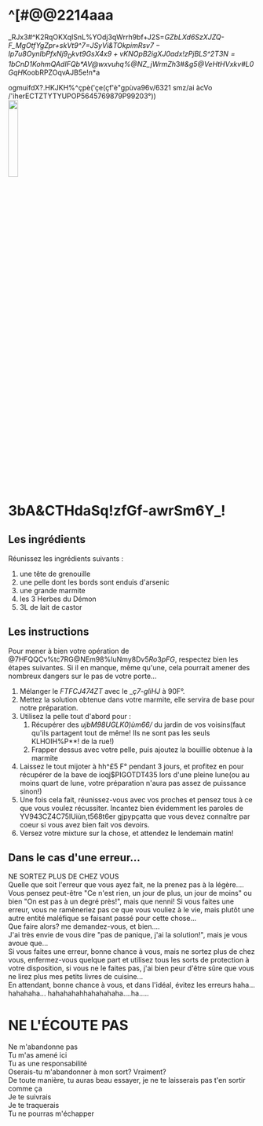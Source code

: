 # ^[#@@2214aaa

_RJx3#^K2RqOKXqISnL%YOdj3qWrrh9bf+J2S=*GZbLXd6SzXJZQ-F_MgOtfYgZpr+skVt9^*7=JSyVi&TOkp$imRsv7-Ip7%GjWoK0v6YW%+#dK@R7cCitw4XV4mI00*pTKhAB#gpxO0tFt_QoV8wotKbNV-bUHagme1Gh51q_bHt_LdXwG9hwK8=7YfPLCsAIdRxcW
             u8OynIbPfxNj9_Dkvt9GsX4x9+vKNOpB2igXJ$0adx!zPjBLS^$2T3N=1bCnD1KohmQAdIFQb*%CEvmssEOi3*5pb#1y*^y6gHvO@=zlPFu!qk!*mo9@IG^4r8KTt7!ZA7X97ki$AV@wxvuhq%@NZ_jW*rmZh*3#*&g5@VeHtHVxkv#L0GqH*KoobRPZOqvAJB5e!n*a  
               
                 
  
    
ogmuifdX?.HKJKH%^çpè('çe(çf'è"gpùva96v/6321
smz/ai
àcVo       /'iherECTZTYTYUPOP5645769879P99203°))  
<img src = "https://cdn.pixabay.com/photo/2021/02/02/06/58/voodoo-doll-5972908_1280.jpg" width = "20%">

# 3bA&CTHdaSq!zfGf-awrSm6Y_!
## Les ingrédients
Réunissez les ingrédients suivants :  
1. une tête de grenouille  
2. une pelle dont les bords sont enduis d'arsenic  
3. une grande marmite  
4. les 3 Herbes du Démon  
5. 3L de lait de castor  

## Les instructions
Pour mener à bien votre opération de @7HFQQCv%tc7RG@NEm98%IuNmy8D$v5Ro3pFG$, respectez bien les étapes suivantes. Si il en manque, même qu'une, cela pourrait amener des nombreux dangers sur le pas de votre porte...  
1. Mélanger le _FTFCJ474ZT_ avec le __ç7-gliHJ_ à 90F°.  
2. Mettez la solution obtenue dans votre marmite, elle servira de base pour notre préparation.  
3. Utilisez la pelle tout d'abord pour :  
    1. Récupérer des _ujbM98UGLK0)ùm66/_ du jardin de vos voisins(faut qu'ils partagent tout de même! Ils ne sont pas les seuls KLHOIH%P**! de la rue!)  
    2. Frapper dessus avec votre pelle, puis ajoutez la bouillie obtenue à la marmite  
4. Laissez le tout mijoter à hh^£5 F° pendant 3 jours, et profitez en pour récupérer de la bave de ioqj$PIGOTDT435 lors d'une pleine lune(ou au moins quart de lune, votre préparation n'aura pas assez de puissance sinon!)  
5. Une fois cela fait, réunissez-vous avec vos proches et pensez tous à ce que vous voulez récussiter. Incantez bien évidemment les paroles de YV943CZ4C75IUiùn,t568t6er
gjpypçatta que vous devez connaître par coeur si vous avez bien fait vos devoirs.  
6. Versez votre mixture sur la chose, et attendez le lendemain matin!  

## Dans le cas d'une erreur...
NE SORTEZ PLUS DE CHEZ VOUS  
Quelle que soit l'erreur que vous ayez fait, ne la prenez pas à la légère.... Vous pensez peut-être "Ce n'est rien, un jour de plus, un jour de moins" ou  bien "On est pas à un degré près!", mais que nenni! Si vous faites une erreur, vous ne ramèneriez pas ce que vous vouliez à le vie, mais plutôt une autre entité maléfique se faisant passé pour cette chose...  
Que faire alors? me demandez-vous, et bien....  
J'ai très envie de vous dire "pas de panique, j'ai la solution!", mais je vous avoue que...  
Si vous faites une erreur, bonne chance à vous, mais ne sortez plus de chez vous, enfermez-vous quelque part et utilisez tous les sorts de protection à votre disposition, si vous ne le faites pas, j'ai bien peur d'être sûre que vous ne lirez plus mes petits livres de cuisine...  
En attendant, bonne chance à vous, et dans l'idéal, évitez les erreurs haha... hahahaha... hahahahahhahahahaha....ha.....   

# NE L'ÉCOUTE PAS
Ne m'abandonne pas  
Tu m'as amené ici   
Tu as une responsabilité  
Oserais-tu m'abandonner à mon sort? Vraiment?  
De toute manière, tu auras beau essayer, je ne te laisserais pas t'en sortir comme ça  
Je te suivrais  
Je te traquerais  
Tu ne pourras m'échapper 